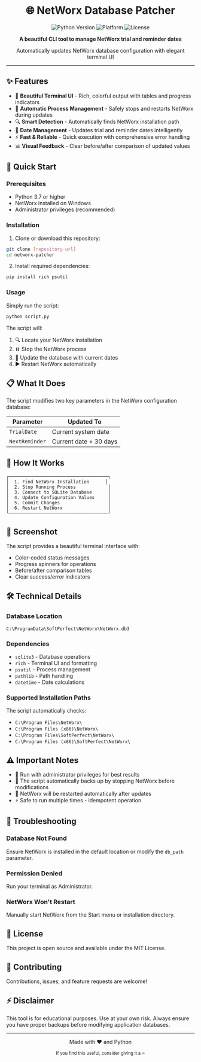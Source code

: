 <div align="center">

# 🌐 NetWorx Database Patcher

<p align="center">
  <img src="https://img.shields.io/badge/python-3.7+-blue.svg" alt="Python Version">
  <img src="https://img.shields.io/badge/platform-windows-lightgrey.svg" alt="Platform">
  <img src="https://img.shields.io/badge/license-MIT-green.svg" alt="License">
</p>

<p align="center">
  <strong>A beautiful CLI tool to manage NetWorx trial and reminder dates</strong>
</p>

<p align="center">
  Automatically updates NetWorx database configuration with elegant terminal UI
</p>

</div>

---

## ✨ Features

- 🎨 **Beautiful Terminal UI** - Rich, colorful output with tables and progress indicators
- 🔄 **Automatic Process Management** - Safely stops and restarts NetWorx during updates
- 🔍 **Smart Detection** - Automatically finds NetWorx installation path
- 📅 **Date Management** - Updates trial and reminder dates intelligently
- ⚡ **Fast & Reliable** - Quick execution with comprehensive error handling
- 📊 **Visual Feedback** - Clear before/after comparison of updated values

## 🚀 Quick Start

### Prerequisites

- Python 3.7 or higher
- NetWorx installed on Windows
- Administrator privileges (recommended)

### Installation

1. Clone or download this repository:
```bash
git clone [repository-url]
cd networx-patcher
```

2. Install required dependencies:
```bash
pip install rich psutil
```

### Usage

Simply run the script:
```bash
python script.py
```

The script will:
1. 🔍 Locate your NetWorx installation
2. ⏸️ Stop the NetWorx process
3. 📝 Update the database with current dates
4. ▶️ Restart NetWorx automatically

## 📋 What It Does

The script modifies two key parameters in the NetWorx configuration database:

| Parameter | Updated To |
|-----------|------------|
| `TrialDate` | Current system date |
| `NextReminder` | Current date + 30 days |

## 🎯 How It Works

```
┌─────────────────────────────────────┐
│  1. Find NetWorx Installation      │
│  2. Stop Running Process            │
│  3. Connect to SQLite Database      │
│  4. Update Configuration Values     │
│  5. Commit Changes                  │
│  6. Restart NetWorx                 │
└─────────────────────────────────────┘
```

## 📸 Screenshot

The script provides a beautiful terminal interface with:
- Color-coded status messages
- Progress spinners for operations
- Before/after comparison tables
- Clear success/error indicators

## 🛠️ Technical Details

### Database Location
```
C:\ProgramData\SoftPerfect\NetWorx\NetWorx.db3
```

### Dependencies
- `sqlite3` - Database operations
- `rich` - Terminal UI and formatting
- `psutil` - Process management
- `pathlib` - Path handling
- `datetime` - Date calculations

### Supported Installation Paths
The script automatically checks:
- `C:\Program Files\NetWorx\`
- `C:\Program Files (x86)\NetWorx\`
- `C:\Program Files\SoftPerfect\NetWorx\`
- `C:\Program Files (x86)\SoftPerfect\NetWorx\`

## ⚠️ Important Notes

- 🔐 Run with administrator privileges for best results
- 💾 The script automatically backs up by stopping NetWorx before modifications
- 🔄 NetWorx will be restarted automatically after updates
- ⚡ Safe to run multiple times - idempotent operation

## 🐛 Troubleshooting

### Database Not Found
Ensure NetWorx is installed in the default location or modify the `db_path` parameter.

### Permission Denied
Run your terminal as Administrator.

### NetWorx Won't Restart
Manually start NetWorx from the Start menu or installation directory.

## 📝 License

This project is open source and available under the MIT License.

## 🤝 Contributing

Contributions, issues, and feature requests are welcome!

## ⚡ Disclaimer

This tool is for educational purposes. Use at your own risk. Always ensure you have proper backups before modifying application databases.

---

<div align="center">
  <p>Made with ❤️ and Python</p>
  <p>
    <sub>If you find this useful, consider giving it a ⭐</sub>
  </p>
</div>
